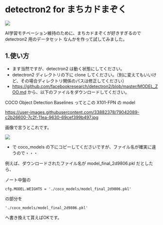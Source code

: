 # detectron2 for まちカドまぞく

<img src=https://user-images.githubusercontent.com/33882378/79041969-d4473e00-7c2e-11ea-9072-b24d55bb4762.jpg>

AI学習モチベーション維持のために、まちカドまぞくが好きすぎるので detectron2 用のデータセット
なんかを作って試してみました。

## 1.使い方
* ます当然ですが、detectron2 は動く状態にしてください。
* detectron2 ディレクトリの下に clone してください。（別に変えてもいいけど、その場合ディレクトリ関係のパスは修正してください）
* https://github.com/facebookresearch/detectron2/blob/master/MODEL_ZOO.md から、以下のファイルをダウンロードしてください。

COCO Object Detection Baselines ってとこの X101-FPN の model

https://user-images.githubusercontent.com/33882378/79042089-c2b26600-7c2f-11ea-9630-69cef399b497.jpg

画像で言うとこれです。

<img src=https://dl.fbaipublicfiles.com/detectron2/COCO-Detection/faster_rcnn_X_101_32x8d_FPN_3x/139173657/model_final_2d9806.pkl>

* で coco_models の下にコピーしてくださいですが、ファイル名が確実に違うので・・・


例えば、ダウンロードされたファイル名が model_final_2d9806.pkl だとしたら、

ノート中盤の

```
cfg.MODEL.WEIGHTS = './coco_models/model_final_2d9806.pkl'
```
の部分を
```
'./coco_models/model_final_2d9806.pkl'
```

へ書き換えて貰えばOKです。